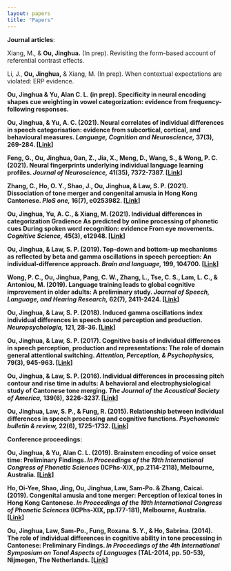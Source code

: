 ```yaml
---
layout: papers
title: "Papers"
---
```

**Journal articles**:

Xiang, M., & <strong>Ou, Jinghua.</strong> (In prep). Revisiting the form-based account of referential contrast effects.

Li, J., <strong>Ou, Jinghua,</strong> & Xiang, M. (In prep). When contextual expectations are violated: ERP evidence.

<strong>Ou, Jinghua & Yu, Alan C. L. (in prep). Specificity in neural encoding shapes cue weighting in vowel categorization: evidence from frequency-following responses.

<strong>Ou, Jinghua,</strong> & Yu, A. C. (2021). Neural correlates of individual differences in speech categorisation: evidence from subcortical, cortical, and behavioural measures. <i>Language, Cognition and Neuroscience,</i> 37(3), 269-284. <a href="https://www.tandfonline.com/doi/abs/10.1080/23273798.2021.1980594">[Link]</a>

Feng, G., <strong>Ou, Jinghua,</strong> Gan, Z., Jia, X., Meng, D., Wang, S., & Wong, P. C. (2021). Neural fingerprints underlying individual language learning profiles. <i>Journal of Neuroscience,</i> 41(35), 7372-7387. <a href="https://www.jneurosci.org/content/jneuro/41/35/7372.full.pdf">[Link]</a>

Zhang, C., Ho, O. Y., Shao, J., <strong>Ou, Jinghua,</strong> & Law, S. P. (2021). Dissociation of tone merger and congenital amusia in Hong Kong Cantonese. <i>PloS one,</i> 16(7), e0253982. <a href="https://journals.plos.org/plosone/article?id=10.1371/journal.pone.0253982">[Link]</a>

<strong>Ou, Jinghua,</strong> Yu, A. C., & Xiang, M. (2021). Individual differences in categorization Gradience As predicted by online processing of phonetic cues During spoken word recognition: evidence From eye movements. <i>Cognitive Science,</i> 45(3), e12948. <a href="https://onlinelibrary.wiley.com/doi/pdf/10.1111/cogs.12948">[Link]</a>

<strong>Ou, Jinghua,</strong> & Law, S. P. (2019). Top-down and bottom-up mechanisms as reflected by beta and gamma oscillations in speech perception: An individual-difference approach. <i>Brain and language,</i> 199, 104700. <a href="https://doi.org/10.1016/j.bandl.2019.104700">[Link]</a>

Wong, P. C., <strong>Ou, Jinghua,</strong> Pang, C. W., Zhang, L., Tse, C. S., Lam, L. C., & Antoniou, M. (2019). Language training leads to global cognitive improvement in older adults: A preliminary study. <i>Journal of Speech, Language, and Hearing Research,</i> 62(7), 2411-2424. <a href="https://doi.org/10.1044/2019_JSLHR-L-18-0321">[Link]</a>

<strong>Ou, Jinghua,</strong> & Law, S. P. (2018). Induced gamma oscillations index individual differences in speech sound perception and production. <i>Neuropsychologia,</i> 121, 28-36. <a href="https://doi.org/10.1016/j.neuropsychologia.2018.10.028">[Link]</a>

<strong>Ou, Jinghua,</strong> & Law, S. P. (2017). Cognitive basis of individual differences in speech perception, production and representations: The role of domain general attentional switching. <i>Attention, Perception, & Psychophysics,</i> 79(3), 945-963. <a href="https://doi.org/10.3758/s13414-017-1283-z">[Link]</a>

<strong>Ou, Jinghua,</strong> & Law, S. P. (2016). Individual differences in processing pitch contour and rise time in adults: A behavioral and electrophysiological study of Cantonese tone merging. <i>The Journal of the Acoustical Society of America,</i> 139(6), 3226-3237. <a href="https://doi.org/10.1121/1.4954252">[Link]</a>

<strong>Ou, Jinghua,</strong> Law, S. P., & Fung, R. (2015). Relationship between individual differences in speech processing and cognitive functions. <i>Psychonomic bulletin & review,</i> 22(6), 1725-1732. <a href="https://doi.org/10.3758/s13423-015-0839-y">[Link]</a>

**Conference proceedings**:

<strong>Ou, Jinghua,</strong> & Yu, Alan C. L. (2019). Brainstem encoding of voice onset time: Preliminary Findings. <i>In Proceedings of the 19th International Congress of Phonetic Sciences</i> (ICPhs-XIX, pp.2114-2118), Melbourne, Australia. <a href="https://jhou27.github.io/research">[Link]</a>

Ho, Oi-Yee, Shao, Jing, <strong>Ou, Jinghua,</strong> Law, Sam-Po. & Zhang, Caicai. (2019). Congenital amusia and tone merger: Perception of lexical tones in Hong Kong Cantonese. <i>In Proceedings of the 19th International Congress of Phonetic Sciences</i> (ICPhs-XIX, pp.177-181), Melbourne, Australia. <a href="https://jhou27.github.io/research">[Link]</a>

<strong>Ou, Jinghua,</strong> Law, Sam-Po., Fung, Roxana. S. Y., & Ho, Sabrina. (2014). The role of individual differences in cognitive ability in tone processing in Cantonese: Preliminary Findings. <i>In Proceedings of the 4th International Symposium on Tonal Aspects of Languages</i> (TAL-2014, pp. 50-53), Nijmegen, The Netherlands. <a href="https://jhou27.github.io/research">[Link]</a>
